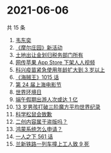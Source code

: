 # 2021-06-06

共 15 条

<!-- BEGIN -->
<!-- 最后更新时间 Sun Jun 06 2021 15:46:08 GMT+0800 (China Standard Time) -->

1. [韦东奕](https://www.zhihu.com/search?q=韦东奕)
2. [《摩尔庄园》新活动](https://www.zhihu.com/search?q=摩尔庄园)
3. [土地出让金划归税务部门所有](https://www.zhihu.com/search?q=土地出让金)
4. [网传苹果 App Store 下架人人视频](https://www.zhihu.com/search?q=人人视频)
5. [科兴疫苗紧急使用年龄扩大到 3 岁以上](https://www.zhihu.com/search?q=科兴疫苗)
6. [《海贼王》1015 话](https://www.zhihu.com/search?q=海贼王)
7. [第 24 届上海电影节](https://www.zhihu.com/search?q=上海电影节)
8. [世界环境日](https://www.zhihu.com/search?q=世界环境日)
9. [端午假期出游人次或达 1 亿](https://www.zhihu.com/search?q=端午假期)
10. [13 岁男孩打破三阶魔方平均世界纪录](https://www.zhihu.com/search?q=魔方速拧)
11. [科学松鼠会致歉](https://www.zhihu.com/search?q=科学松鼠会)
12. [二创内容属于盗版吗？](https://www.zhihu.com/search?q=二创)
13. [鸿蒙系统怎么申请？](https://www.zhihu.com/search?q=鸿蒙系统怎么申请)
14. [一人之下 561 话](https://www.zhihu.com/search?q=一人之下)
15. [兰新铁路一列车撞上工人致 9 死](https://www.zhihu.com/search?q=兰新铁路)

<!-- END -->
